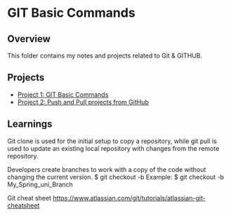 # GIT Basic Commands

## Overview
This folder contains my notes and projects related to Git & GITHUB.

## Projects
- [Project 1: GIT Basic Commands](project1.md)
- [Project 2: Push and Pull projects from GitHub](project2.md)


## Learnings
Git clone is used for the initial setup to copy a repository, while git pull is used to update an existing local repository with changes from the remote repository.

Developers create branches to work with a copy of the code without changing the current version.
$ git checkout -b <branch-name>
Example: $ git checkout -b My_Spring_uni_Branch

Git cheat sheet
https://www.atlassian.com/git/tutorials/atlassian-git-cheatsheet


